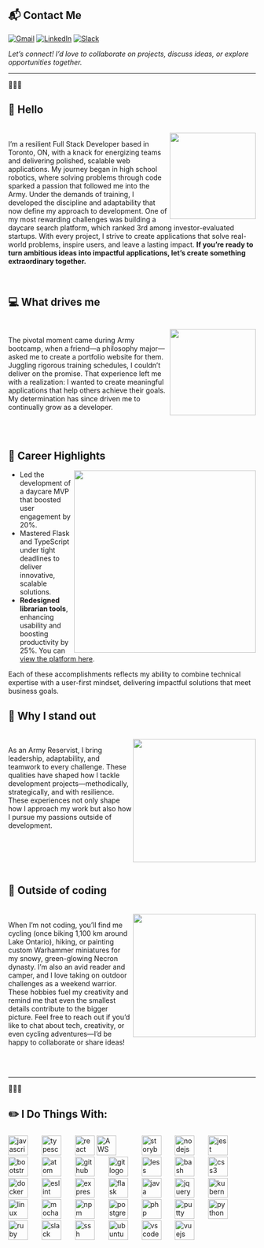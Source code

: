## 📬 **Contact Me**  

[![Gmail](https://img.shields.io/badge/Email-D14836?style=flat-square&logo=gmail&logoColor=white)](mailto:edsDbug@gmail.com)
[![LinkedIn](https://img.shields.io/badge/LinkedIn-0077B5?style=flat-square&logo=linkedin&logoColor=white)](https://linkedin.com/in/edgar-leung)
[![Slack](https://img.shields.io/badge/Slack-4A154B?style=flat-square&logo=slack&logoColor=white)](https://internetarchive.slack.com/team/U04CQHU6TNH)  

*Let’s connect! I’d love to collaborate on projects, discuss ideas, or explore opportunities together.*


---

🚀🚀🚀


## 👋 **Hello**
<br>
<img align="right" height="175" src="https://upload.wikimedia.org/wikipedia/commons/thumb/a/a8/CC_2022-06-18_193-Pano_%28cropped%29_01.jpg/1024px-CC_2022-06-18_193-Pano_%28cropped%29_01.jpg" />

<p align="left">
I’m a resilient Full Stack Developer based in Toronto, ON, with a knack for energizing teams and delivering polished, scalable web applications. My journey began in high school robotics, where solving problems through code sparked a passion that followed me into the Army. Under the demands of training, I developed the discipline and adaptability that now define my approach to development. One of my most rewarding challenges was building a daycare search platform, which ranked 3rd among investor-evaluated startups. With every project, I strive to create applications that solve real-world problems, inspire users, and leave a lasting impact. <strong>If you’re ready to turn ambitious ideas into impactful applications, let’s create something extraordinary together.</strong>
</p>
<br>

## 💻 **What drives me**
<br>
<img align="right" height="175" src="https://media.licdn.com/dms/image/v2/D4D12AQH7p3t4DT8LKg/article-cover_image-shrink_720_1280/article-cover_image-shrink_720_1280/0/1686832380307?e=1737590400&v=beta&t=yBcGbg2N7dPfXkP0XxNoCM0YdyPF8yRCg5eslXe0b4k" />

<p align="left">
The pivotal moment came during Army bootcamp, when a friend—a philosophy major—asked me to create a portfolio website for them. Juggling rigorous training schedules, I couldn’t deliver on the promise. That experience left me with a realization: I wanted to create meaningful applications that help others achieve their goals. My determination has since driven me to continually grow as a developer.
</p>
<br><br>

## 🌟 **Career Highlights**

<img align="right" width="370" src="https://s26162.pcdn.co/wp-content/uploads/2024/09/internet-archive-loses-court-appeal-publishers-feature-e1725565795208.jpg" />

<ul align="left">
  <li>Led the development of a daycare MVP that boosted user engagement by 20%.</li>
  <li>Mastered Flask and TypeScript under tight deadlines to deliver innovative, scalable solutions.</li>
  <li><strong>Redesigned librarian tools</strong>, enhancing usability and boosting productivity by 25%. You can <a href="https://openlibrary.org/merges" target="_blank">view the platform here</a>.</li>
</ul>

<p align="left">
Each of these accomplishments reflects my ability to combine technical expertise with a user-first mindset, delivering impactful solutions that meet business goals.
</p>




## 🎯 **Why I stand out**
<br>
<img align="right" height="250" src="https://media.gettyimages.com/id/2163556089/photo/members-of-the-canadian-army-are-posing-for-photos-with-festival-goers-during-the-unionville.jpg?s=612x612&w=gi&k=20&c=ne7B89mIxmnIsqM2NNKOLZQMoKCVDvrLoCFuPGEMhp4=" />

<p align="left">
As an Army Reservist, I bring leadership, adaptability, and teamwork to every challenge. These qualities have shaped how I tackle development projects—methodically, strategically, and with resilience. These experiences not only shape how I approach my work but also how I pursue my passions outside of development.  
</p>
<br><br><br><br>

## 🚴 **Outside of coding**
<br>
<img align="right" height="250" src="https://girodilento.com/wp-content/uploads/2020/07/TCX_ADV_Pro_gallery01-1024x682.jpg" />

<p align="left">
When I’m not coding, you’ll find me cycling (once biking 1,100 km around Lake Ontario), hiking, or painting custom Warhammer miniatures for my snowy, green-glowing Necron dynasty. I’m also an avid reader and camper, and I love taking on outdoor challenges as a weekend warrior. These hobbies fuel my creativity and remind me that even the smallest details contribute to the bigger picture. Feel free to reach out if you’d like to chat about tech, creativity, or even cycling adventures—I’d be happy to collaborate or share ideas!
</p>
<br><br>

---

🚀🚀🚀



<h2 align="left">✏️ I Do Things With:</h2>

###

<div align="left">
  <img src="https://cdn.jsdelivr.net/gh/devicons/devicon/icons/javascript/javascript-original.svg" height="40" alt="javascript logo"  />
  <img width="20" />
  <img src="https://cdn.jsdelivr.net/gh/devicons/devicon/icons/typescript/typescript-original.svg" height="40" alt="typescript logo"  />
  <img width="20" />
  <img src="https://cdn.jsdelivr.net/gh/devicons/devicon/icons/react/react-original.svg" height="40" alt="react logo"  />
  <img src="https://upload.wikimedia.org/wikipedia/commons/9/93/Amazon_Web_Services_Logo.svg" height="40" alt="AWS logo" />
  <img width="20" />
  <img width="20" />
  <img src="https://cdn.jsdelivr.net/gh/devicons/devicon/icons/storybook/storybook-original.svg" height="40" alt="storybook logo"  />
  <img width="20" />
  <img src="https://cdn.jsdelivr.net/gh/devicons/devicon/icons/nodejs/nodejs-original.svg" height="40" alt="nodejs logo"  />
  <img width="20" />
  <img src="https://cdn.jsdelivr.net/gh/devicons/devicon/icons/jest/jest-plain.svg" height="40" alt="jest logo"  />
  <img width="20" />
  <img src="https://cdn.jsdelivr.net/gh/devicons/devicon/icons/bootstrap/bootstrap-original.svg" height="40" alt="bootstrap logo"  />
  <img width="20" />
  <img src="https://cdn.jsdelivr.net/gh/devicons/devicon/icons/atom/atom-original.svg" height="40" alt="atom logo"  />
  <img width="20" />
  <img src="https://cdn.jsdelivr.net/gh/devicons/devicon/icons/github/github-original.svg" height="40" alt="github logo"  />
  <img width="20" />
  <img src="https://cdn.jsdelivr.net/gh/devicons/devicon/icons/git/git-original.svg" height="40" alt="git logo"  />
  <img width="20" />
  <img src="https://cdn.jsdelivr.net/gh/devicons/devicon/icons/less/less-plain-wordmark.svg" height="40" alt="less logo"  />
  <img width="20" />
  <img src="https://cdn.jsdelivr.net/gh/devicons/devicon/icons/bash/bash-original.svg" height="40" alt="bash logo"  />
  <img width="20" />
  <img src="https://cdn.jsdelivr.net/gh/devicons/devicon/icons/css3/css3-original.svg" height="40" alt="css3 logo"  />
  <img width="20" />
  <img src="https://cdn.jsdelivr.net/gh/devicons/devicon/icons/docker/docker-original.svg" height="40" alt="docker logo"  />
  <img width="20" />
  <img src="https://cdn.jsdelivr.net/gh/devicons/devicon/icons/eslint/eslint-original.svg" height="40" alt="eslint logo"  />
  <img width="20" />
  <img src="https://cdn.jsdelivr.net/gh/devicons/devicon/icons/express/express-original.svg" height="40" alt="express logo"  />
  <img width="20" />
  <img src="https://cdn.jsdelivr.net/gh/devicons/devicon/icons/flask/flask-original.svg" height="40" alt="flask logo"  />
  <img width="20" />
  <img src="https://cdn.jsdelivr.net/gh/devicons/devicon/icons/java/java-original.svg" height="40" alt="java logo"  />
  <img width="20" />
  <img src="https://cdn.jsdelivr.net/gh/devicons/devicon/icons/jquery/jquery-original.svg" height="40" alt="jquery logo"  />
  <img width="20" />
  <img src="https://cdn.jsdelivr.net/gh/devicons/devicon/icons/kubernetes/kubernetes-plain.svg" height="40" alt="kubernetes logo"  />
  <img width="20" />
  <img src="https://cdn.jsdelivr.net/gh/devicons/devicon/icons/linux/linux-original.svg" height="40" alt="linux logo"  />
  <img width="20" />
  <img src="https://cdn.jsdelivr.net/gh/devicons/devicon/icons/mocha/mocha-plain.svg" height="40" alt="mocha logo"  />
  <img width="20" />
  <img src="https://cdn.jsdelivr.net/gh/devicons/devicon/icons/npm/npm-original-wordmark.svg" height="40" alt="npm logo"  />
  <img width="20" />
  <img src="https://cdn.jsdelivr.net/gh/devicons/devicon/icons/postgresql/postgresql-original.svg" height="40" alt="postgresql logo"  />
  <img width="20" />
  <img src="https://cdn.jsdelivr.net/gh/devicons/devicon/icons/php/php-original.svg" height="40" alt="php logo"  />
  <img width="20" />
  <img src="https://cdn.jsdelivr.net/gh/devicons/devicon/icons/putty/putty-original.svg" height="40" alt="putty logo"  />
  <img width="20" />
  <img src="https://cdn.jsdelivr.net/gh/devicons/devicon/icons/python/python-original.svg" height="40" alt="python logo"  />
  <img width="20" />
  <img src="https://cdn.jsdelivr.net/gh/devicons/devicon/icons/ruby/ruby-original.svg" height="40" alt="ruby logo"  />
  <img width="20" />
  <img src="https://cdn.jsdelivr.net/gh/devicons/devicon/icons/slack/slack-original.svg" height="40" alt="slack logo"  />
  <img width="20" />
  <img src="https://cdn.jsdelivr.net/gh/devicons/devicon/icons/ssh/ssh-original.svg" height="40" alt="ssh logo"  />
  <img width="20" />
  <img src="https://cdn.jsdelivr.net/gh/devicons/devicon/icons/ubuntu/ubuntu-plain.svg" height="40" alt="ubuntu logo"  />
  <img width="20" />
  <img src="https://cdn.jsdelivr.net/gh/devicons/devicon/icons/vscode/vscode-original.svg" height="40" alt="vscode logo"  />
  <img width="20" />
  <img src="https://cdn.jsdelivr.net/gh/devicons/devicon/icons/vuejs/vuejs-original.svg" height="40" alt="vuejs logo"  />
</div>




